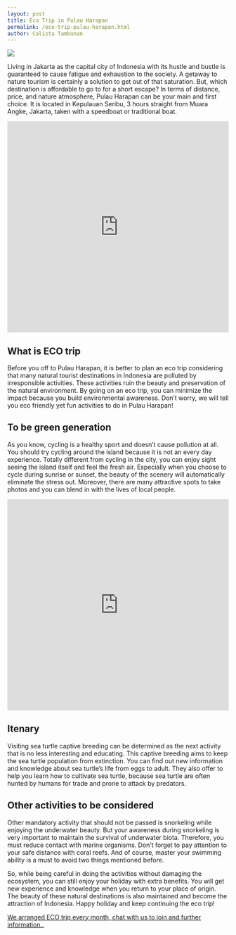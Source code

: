 ```yaml
---
layout: post
title: Eco Trip in Pulau Harapan
permalink: /eco-trip-pulau-harapan.html
author: Calista Tambunan
---
```


<img src="https://paradisotraveling.com/wp-content/uploads/2017/07/pulau-harapan-kepulauan-seribu.jpg" class="post-feat-img img-responsive" />

Living in Jakarta as the capital city of Indonesia with its hustle and bustle is guaranteed to cause fatigue and exhaustion to the society. A getaway to nature tourism is certainly a solution to get out of that saturation. But, which destination is affordable to go to for a short escape? In terms of distance, price, and nature atmosphere, Pulau Harapan can be your main and first choice. It is located in Kepulauan Seribu, 3 hours straight from Muara Angke, Jakarta, taken with a speedboat or traditional boat. 

<iframe width="100%" height="480" src="https://www.youtube.com/embed/FQnEkZZWTr4" frameborder="0" allow="autoplay; encrypted-media" allowfullscreen></iframe>

## What is ECO trip
Before you off to Pulau Harapan, it is better to plan an eco trip considering that many natural tourist destinations in Indonesia are polluted by irresponsible activities.  These activities ruin the beauty and preservation of the natural environment. By going on an eco trip, you can minimize the impact because you build environmental awareness. Don’t worry, we will tell you eco friendly yet fun activities to do in Pulau Harapan! 

## To be green generation
As you know, cycling is a healthy sport and doesn’t cause pollution at all. You should try cycling around the island because it is not an every day experience. Totally different from cycling in the city, you can enjoy sight seeing the island itself and feel the fresh air. Especially when you choose to cycle during sunrise or sunset, the beauty of the scenery will automatically eliminate the stress out. Moreover, there are many attractive spots to take photos and you can blend in with the lives of local people. 

<iframe width="100%" height="480" src="https://www.youtube.com/watch?v=sGXsL2INMKA" frameborder="0" allow="autoplay; encrypted-media" allowfullscreen></iframe>

## Itenary
Visiting sea turtle captive breeding can be determined as the next activity that is no less interesting and educating. This captive breeding aims to keep the sea turtle population from extinction.  You can find out new information and knowledge about sea turtle’s life from eggs to adult. They also offer to help you learn how to cultivate sea turtle, because sea turtle are often hunted by humans for trade and prone to attack by predators. 

## Other activities to be considered
Other mandatory activity that should not be passed is snorkeling while enjoying the underwater beauty. But your awareness during snorkeling is very important to maintain the survival of underwater biota. Therefore, you must reduce contact with marine organisms. Don’t forget to pay attention to your safe distance with coral reefs. And of course, master your swimming ability is a must to avoid two things mentioned before. 

So, while being careful in doing the activities without damaging the ecosystem, you can still enjoy your holiday with extra benefits. You will get new experience and knowledge when you return to your place of origin. The beauty of these natural destinations is also maintained and become the attraction of Indonesia. Happy holiday and keep continuing the eco trip!

<a href="https://web.whatsapp.com/send?phone=6281289999522&amp;text=Hi,%20E-Nyelam%20i%20need%20information%20about%20ECO%20trip" class="cta--in--page">We arranged ECO trip every month, chat with us to join and further information..</a>
